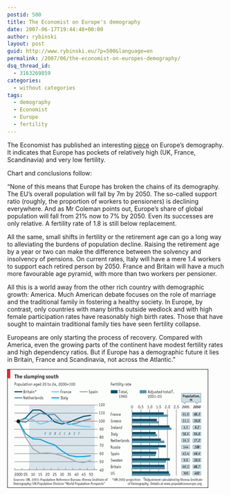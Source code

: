 ```yaml
---
postid: 500
title: The Economist on Europe's demography
date: 2007-06-17T19:44:48+00:00
author: rybinski
layout: post
guid: http://www.rybinski.eu/?p=500&language=en
permalink: /2007/06/the-economist-on-europes-demography/
dsq_thread_id:
  - 3163269859
categories:
  - without categories
tags:
  - demography
  - Economist
  - Europe
  - fertility
---
```

The Economist has published an interesting [piece](http://www.economist.com/world/europe/displaystory.cfm?story_id=9334869) on Europe’s demography. It indicates that Europe has pockets of relatively high (UK, France, Scandinavia) and very low fertility.

Chart and conclusions follow:

“None of this means that Europe has broken the chains of its demography. The EU’s overall population will fall by 7m by 2050. The so-called support ratio (roughly, the proportion of workers to pensioners) is declining everywhere. And as Mr Coleman points out, Europe’s share of global population will fall from 21% now to 7% by 2050. Even its successes are only relative. A fertility rate of 1.8 is still below replacement.

<!--more-->

All the same, small shifts in fertility or the retirement age can go a long way to alleviating the burdens of population decline. Raising the retirement age by a year or two can make the difference between the solvency and insolvency of pensions. On current rates, Italy will have a mere 1.4 workers to support each retired person by 2050. France and Britain will have a much more favourable age pyramid, with more than two workers per pensioner.

All this is a world away from the other rich country with demographic growth: America. Much American debate focuses on the role of marriage and the traditional family in fostering a healthy society. In Europe, by contrast, only countries with many births outside wedlock and with high female participation rates have reasonably high birth rates. Those that have sought to maintain traditional family ties have seen fertility collapse.

Europeans are only starting the process of recovery. Compared with America, even the growing parts of the continent have modest fertility rates and high dependency ratios. But if Europe has a demographic future it lies in Britain, France and Scandinavia, not across the Atlantic.”

[![economist_old_europe_chart.gif](/uploads/economist_old_europe_chart.gif)](/uploads/economist_old_europe_chart.gif "economist_old_europe_chart.gif")
